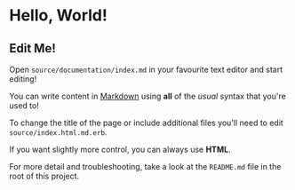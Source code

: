 # Hello, World!

## Edit Me!

Open `source/documentation/index.md` in your favourite text editor and start editing!


You can write content in [Markdown](https://daringfireball.net/projects/markdown/) using **all** of the _usual_ syntax that you're used to!

To change the title of the page or include additional files you'll need to edit `source/index.html.md.erb`.

If you want slightly more control, you can always use <strong>HTML</strong>.

For more detail and troubleshooting, take a look at the `README.md` file in the root of this project.
